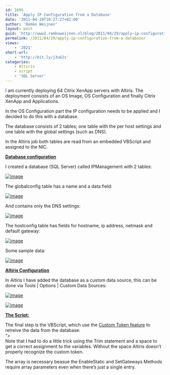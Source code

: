 ```yaml
---
id: 1695
title: 'Apply IP Configuration from a Database'
date: '2011-04-29T10:27:27+02:00'
author: 'Remko Weijnen'
layout: post
guid: 'http://www2.remkoweijnen.nl/blog/2011/04/29/apply-ip-configuration-from-a-database/'
permalink: /2011/04/29/apply-ip-configuration-from-a-database/
views:
    - '2021'
short-url:
    - 'http://bit.ly/j3u62s'
categories:
    - Altiris
    - script
    - 'SQL Server'
---
```


I am currently deploying 64 Citrix XenApp servers with Altiris. The deployment consists of an OS Image, OS Configuration and finally Citrix XenApp and Applications.

In the OS Configuration part the IP configuration needs to be applied and I decided to do this with a database.

The database consists of 2 tables; one table with the per host settings and one table with the global settings (such as DNS).

In the Altiris job both tables are read from an embedded VBScript and assigned to the NIC.

<span style="text-decoration: underline;">**Database configuration**</span>

I created a database (SQL Server) called IPManagement with 2 tables:

[![image](http://192.168.40.25:8081/wp-content/uploads/2011/04/image_thumb7.png "image")](http://192.168.40.25:8081/wp-content/uploads/2011/04/image7.png)

The globalconfig table has a name and a data field:

[![image](http://192.168.40.25:8081/wp-content/uploads/2011/04/image_thumb8.png "image")](http://192.168.40.25:8081/wp-content/uploads/2011/04/image8.png)

And contains only the DNS settings:

[![image](http://192.168.40.25:8081/wp-content/uploads/2011/04/image_thumb9.png "image")](http://192.168.40.25:8081/wp-content/uploads/2011/04/image9.png)

The hostconfig table has fields for hostname, ip address, netmask and default gateway:

[![image](http://192.168.40.25:8081/wp-content/uploads/2011/04/image_thumb10.png "image")](http://192.168.40.25:8081/wp-content/uploads/2011/04/image10.png)

Some sample data:

[![image](http://192.168.40.25:8081/wp-content/uploads/2011/04/image_thumb11.png "image")](http://192.168.40.25:8081/wp-content/uploads/2011/04/image11.png)

**<span style="text-decoration: underline;"> </span>**

**<span style="text-decoration: underline;">Altiris Configuration</span>**

In Altiris I have added the database as a custom data source, this can be done via Tools | Options | Custom Data Sources:

[![image](http://192.168.40.25:8081/wp-content/uploads/2011/04/image_thumb12.png "image")](http://192.168.40.25:8081/wp-content/uploads/2011/04/image12.png)

[![image](http://192.168.40.25:8081/wp-content/uploads/2011/04/image_thumb13.png "image")](http://192.168.40.25:8081/wp-content/uploads/2011/04/image13.png)

**<span style="text-decoration: underline;"> </span>**

**<span style="text-decoration: underline;">The Script:</span>**

The final step is the VBScript, which use the [Custom Token feature](http://www.myitforum.com/articles/5/view.asp?id=5439) to retreive the data from the database:  
“&gt;  
Note that I had to do a little trick using the Trim statement and a space to get a correct assignment to the variables. Without the space Altiris doesn’t properly recognize the custom token.

The array is necessary beasue the EnableStatic and SetGateways Methods require array parameters even when there’s just a single entry.